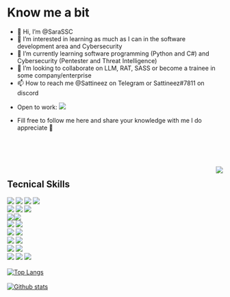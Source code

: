 
# Know me a bit

<ul align="left" justify-content="center">
  <li>👋 Hi, I’m @SaraSSC </li>
  <li> 👀 I’m interested in learning as much as I can in the software development area and Cybersecurity </li>
  <li>🌱 I’m currently learning software programming (Python and C#) and Cybersecurity (Pentester and Threat Intelligence) </li>
  <li>💞️ I’m looking to collaborate on LLM, RAT, SASS or become a trainee in some company/enterprise </li>
  <li>📫 How to reach me @Sattineez on Telegram or Sattineez#7811 on discord</li>
</ul>

- Open to work: <img src="https://img.shields.io/badge/-Sara%20Carvalho-blue?style=flat&logo=Linkedin&logoColor=white&link=https://www.linkedin.com/in/sara-carvalho-299bb2186/">

- Fill free to follow me here and share your knowledge with me I do appreciate 🥰

<br>
<br>
<br>
<br>

  
<img align="right" hight="600px" src="https://media.giphy.com/media/8dPbkqUb2p5XTvIXLx/giphy.gif" />

## Tecnical Skills
<img src = "https://img.shields.io/badge/-HTML5-E34F26?style=flat&logo=html5&logoColor=white"> <img src = "https://img.shields.io/badge/-CSS3-1572B6?style=flat&logo=css3&logoColor=white"> <img src="https://img.shields.io/badge/-Bootstrap-563D7C?style=flat&logo=bootstrap&logoColor=white"> <img src="https://img.shields.io/badge/-JavaScript-black?style=flat&logo=javascript&logoColor=eed718"> <br />
<img src="https://img.shields.io/badge/-JSON-de6c1e?style=flat" > <img src="https://img.shields.io/badge/-PHP-5466b8?style=flat&logo=php&logoColor=white" > <img src="https://img.shields.io/badge/-WordPress-blue?style=flat&logo=wordpress"> <br />
<img src="https://img.shields.io/badge/-django-black?style=flat&logo=django"><img src="https://img.shields.io/badge/-React-161616?style=flat&logo=react&logoColor=00d9ff"> <br/>
<img src="https://img.shields.io/badge/-C%20&%20C++-659ad2?style=flat&logo=c%2B%2B&logoColor=ffffff"> <img src="https://img.shields.io/badge/-Python%203-black?style=flat&logo=python&logoColor=white"> <br />
<img src="https://img.shields.io/badge/-Problem%20Solving-ffa804?style=flat"> <img src="https://img.shields.io/badge/-Database%20Management-4d008f?style=flat"> <br />
<img src="https://img.shields.io/badge/-Android-black?style=flat&logo=android"> <img src="https://img.shields.io/badge/-MongoDB-FCA121?style=flat&logo=mongodb"> <br />
<img src="https://img.shields.io/badge/-Machine%20Learning-102230?style=flat"> <img src="https://img.shields.io/badge/-R-black?style=flat&logo=r&logoColor=5b8cc4"> <br />
<img src="https://img.shields.io/badge/-Microsoft%20Word-164ead?style=flat&logo=microsoft%20word"> <img src="https://img.shields.io/badge/-Microsoft%20Excel-026f39?style=flat&logo=microsoft%20excel"> <img src="https://img.shields.io/badge/-Microsoft%20PowerPoint-b9361a?style=flat&logo=microsoft%20powerpoint">
<br>
<br>
[![Top Langs](https://github-readme-stats.vercel.app/api/top-langs/?username=SaraSSC&theme=radical)](https://github.com/anuraghazra/github-readme-stats)
<br>
<br>
[![Github stats](https://github-readme-stats.vercel.app/api?username=SaraSSC&theme=radical&hide=prs,contribs)](https://github.com/anuraghazra/github-readme-stats)


<!---
SaraSSC/SaraSSC is a ✨ special ✨ repository because its `README.md` (this file) appears on your GitHub profile.
You can click the Preview link to take a look at your changes.
--->
